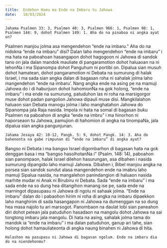 ```yaml
---
title:  Endehon Hamu ma Ende na Imbaru tu Jahowa
date:   18/03/2024
---
```


`Jahama Psalmen 33: 3, Psalmen 40: 3, Psalmen 966: 1, Psalmen 98: 1, Psalmen 144: 9, dohot Psalmen 149: 1. Aha do na pinaboa ni angka ayat on?`

Psalmen manjou jolma asa mengendehon “ende na imbaru.” Aha do na nidokna “ende na imbaru” disi? Dalan laho mengendehon “ende na imbaru” i ma hata na paboahoan hasangapon dohot hagogoon ni Jahowa di sandok tano on jala dalan mandok mauliate di pangaramotion dohot haluaoan na ni lehonNa i ma Sipanompa dohot Panguhum ni portibi on. Dipalua sian musuh dohot hamatean, dohot pangaramotion ni Debata na sumurung di halak Israel, i ma sada sian angka dalan di bagasan roha ni sahalak jolma laho mangendehon “ende na imbaru’. Nang angka ende na asing pe na mamuji Jahowa do i di haburjuon dohot hahomionNa na gok holong, “ende na imbaru” i ma ende na sumurung, patuduhon las ni roha na marsigorgor muse dohot padan pangolion Jahowa dipauli muse disi. Mangkilalahon haluaon sian Debata manogu jolma i laho manghatahon Jahowa do Sipanompa jala Raja nasida. Impola ni hata na somal di bagasan buku Psalmen na paboahon di angka “ende na imbru” i ma hinorhon ni haporseaon tu Jahowa, pamujion di hahomion di angka na tinompaNa, jala dipalua sian angka pangunjunan.

`Jahama Jesaya 42: 10-12, Pangk. 5: 9, dohot Pangk. 14: 3. Aha do bahenonta na gabe rimpunan di “ende na imbaru” di angka ayat?`

Bangso ni Debata i ma bangso Israel digombarhon di bagasan hata na gok denggan basa i ma “bangso hasolhotanNa i” (Psalm. 148: 14), paboahon sian panompaon, halak Israel dilehon hasurungan, asa dibahen i nasida sumurung dipangido laho mamuji Jahowa. Dibahen i, Bibel manjou angka na porsea sian sandok sundut alasa mangendehon ende na imabru laho mamuji Sipalua nasida, na mangalehon panindangion di haluaon nasida marhite mudar ni Anak ni Birubiru ni Debata. Sada “ende na imbaru” i ma sada ende na so dung hea ditangihon manang ise pe, sada ende na marningot dipasupasu ni Jahowa di ngolu ni sahaak jolma. “Ende na imbaru” dalan do i pabaohon hirim ni roha di angka na imbaru dipaekkon laho manghirim di sada hasangapon ni Jahowa na dumenggan na so dung hea masa najolo tu ari marsogot. Panombaon na daulat lobi sian paneahon diri dohot pelean jala patuduhon hasadaon na mangolu dohot Jahowa na sai tongtong imbaru jala mangolu. Di hata na asing, sahalak jolma tama do mandok ia “ende na imbaru” i ma dalan patuduhon, ganup ari tahe, sian holong dohot hamauliateonta di angka naung binahen ni Jahowa di hita.

`Halashon ma pasupasu ni Jahowa di bagasan ngolum. Ende na imbaru dia do na niendehonmu?`